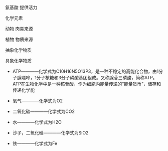 

氨基酸 提供活力

化学元素 

动物 肉类来源

植物 物质来源

抽象化学物质

具象化学物质

* ATP————化学式为C10H16N5O13P3，是一种不稳定的高能化合物，由1分子腺嘌呤，1分子核糖和3分子磷酸基团组成。又称腺苷三磷酸，简称ATP。ATP在生物化学中是一种核苷酸，作为细胞内能量传递的“能量货币”，储存和传递化学能

* 氧气————化学式为O2

* 二氧化碳————化学式为CO2

* 水————化学式为H2O

* 沙子，二氧化硅————化学式为SiO2

* 铁————化学式为Fe
